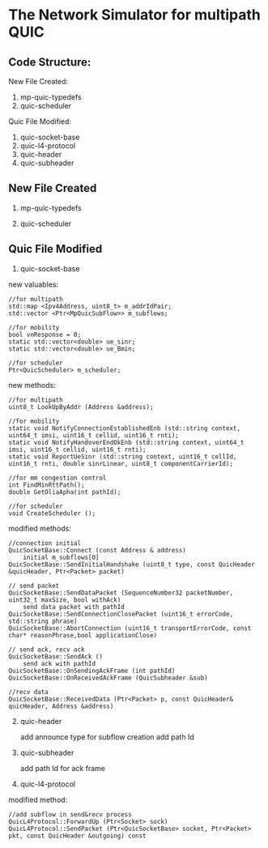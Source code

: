 
The Network Simulator for multipath QUIC
================================

## Code Structure:

New File Created:

1. mp-quic-typedefs
2. quic-scheduler


Quic File Modified:

1. quic-socket-base
2. quic-l4-protocol
3. quic-header
4. quic-subheader

## New File Created

1. mp-quic-typedefs

2. quic-scheduler


## Quic File Modified

1. quic-socket-base

new valuables:  

    //for multipath  
    std::map <Ipv4Address, uint8_t> m_addrIdPair;  
    std::vector <Ptr<MpQuicSubFlow>> m_subflows;  

    //for mobility
    bool vnResponse = 0; 
    static std::vector<double> ue_sinr;
    static std::vector<double> ue_Bmin;

    //for scheduler
    Ptr<QuicScheduler> m_scheduler;

new methods:

    //for multipath
    uint8_t LookUpByAddr (Address &address);
    
    //for mobility
    static void NotifyConnectionEstablishedEnb (std::string context, uint64_t imsi, uint16_t cellid, uint16_t rnti);
    static void NotifyHandoverEndOkEnb (std::string context, uint64_t imsi, uint16_t cellid, uint16_t rnti);
    static void ReportUeSinr (std::string context, uint16_t cellId, uint16_t rnti, double sinrLinear, uint8_t componentCarrierId);
    
    //for mm congestion control
    int FindMinRttPath();
    double GetOliaApha(int pathId);
    
    //for scheduler
    void CreateScheduler ();

modified methods:

    //connection initial
    QuicSocketBase::Connect (const Address & address)
        initial m_subflows[0]
    QuicSocketBase::SendInitialHandshake (uint8_t type, const QuicHeader &quicHeader, Ptr<Packet> packet)

    // send packet
    QuicSocketBase::SendDataPacket (SequenceNumber32 packetNumber, uint32_t maxSize, bool withAck)
        send data packet with pathId
    QuicSocketBase::SendConnectionClosePacket (uint16_t errorCode, std::string phrase)
    QuicSocketBase::AbortConnection (uint16_t transportErrorCode, const char* reasonPhrase,bool applicationClose)

    // send ack, recv ack
    QuicSocketBase::SendAck ()
        send ack with pathId
    QuicSocketBase::OnSendingAckFrame (int pathId)
    QuicSocketBase::OnReceivedAckFrame (QuicSubheader &sub)

    //recv data 
    QuicSocketBase::ReceivedData (Ptr<Packet> p, const QuicHeader& quicHeader, Address &address)



2. quic-header 

    add announce type for subflow creation
    add path Id

3. quic-subheader

    add path Id for ack frame 

4. quic-l4-protocol

modified method:

    //add subflow in send&recv process
    QuicL4Protocol::ForwardUp (Ptr<Socket> sock)
    QuicL4Protocol::SendPacket (Ptr<QuicSocketBase> socket, Ptr<Packet> pkt, const QuicHeader &outgoing) const







